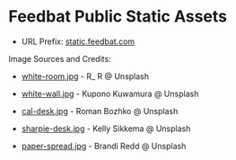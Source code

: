 # Feedbat Public Static Assets

* URL Prefix: [static.feedbat.com](https://static.feedbat.com)

Image Sources and Credits:
<!-- about-applicants -->
* [white-room.jpg](https://unsplash.com/photos/2_BZuGgkP4k) - R_ R @ Unsplash
<!-- about-employers -->
* [white-wall.jpg](https://unsplash.com/photos/LzgK6IMoSZM) - Kupono Kuwamura @ Unsplash
<!-- applicants -->
* [cal-desk.jpg](https://unsplash.com/photos/PypjzKTUqLo) - Roman Bozhko @ Unsplash
<!-- employers -->
* [sharpie-desk.jpg](https://unsplash.com/photos/cXkrqY2wFyc) - Kelly Sikkema @ Unsplash
<!-- research -->
* [paper-spread.jpg](https://unsplash.com/photos/aJTiW00qqtI) - Brandi Redd @ Unsplash
